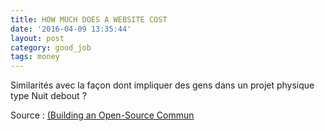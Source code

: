 ```yaml
---
title: HOW MUCH DOES A WEBSITE COST
date: '2016-04-09 13:35:44'
layout: post
category: good_job
tags: money
---
```


Similarités avec la façon dont impliquer des gens dans un projet physique type Nuit debout ?

Source : [(Building an Open-Source Commun][beta.gouv.fr]


[beta.gouv.fr]: https://developmentseed.org/blog/2016/03/30/open-source-community/



